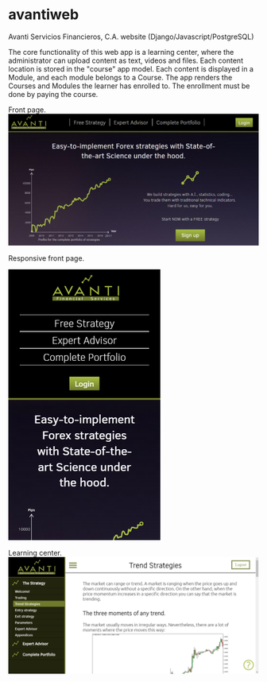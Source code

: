 # avantiweb
Avanti Servicios Financieros, C.A. website (Django/Javascript/PostgreSQL)

The core functionality of this web app is a learning center, where the administrator can upload content as text, videos and files. Each content location is stored in the "course" app model. Each content is displayed in a Module, and each module belongs to a Course. The app renders the Courses and Modules the learner has enrolled to. The enrollment must be done by paying the course.

Front page.
<img src='common/images/avantiweb01.png'/>

Responsive front page.

![alt text](common/images/avantiweb_IPhone.png)

Learning center.
![alt text](common/images/avantiweb02.png)



